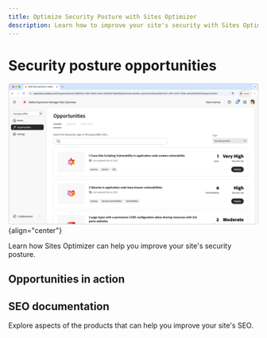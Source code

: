 ```yaml
---
title: Optimize Security Posture with Sites Optimizer
description: Learn how to improve your site's security with Sites Optimizer.
---
```


# Security posture opportunities

![Security posture opportunities](./assets/security-posture/hero.png){align="center"}

Learn how Sites Optimizer can help you improve your site's security posture.

## Opportunities in action

<!-- CARDS

* ./tutorial/seo/missing-alt-text.md
* ./tutorial/seo/broken-back-links.md

-->


## SEO documentation

Explore aspects of the products that can help you improve your site's SEO.

<!-- 

* ./documentation/opp/missing-alt-text.md
* ./documentation/opp/broken-back-links.md

-->